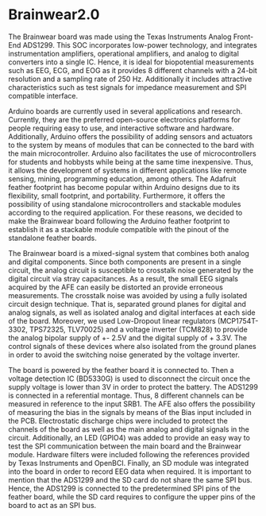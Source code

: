 # Brainwear2.0

The Brainwear board was made using the Texas Instruments Analog Front-End ADS1299. This SOC incorporates low-power technology, and integrates instrumentation amplifiers, operational amplifiers, and analog to digital converters into a single IC. Hence, it is ideal for biopotential measurements such as EEG, ECG, and EOG as it provides 8 different channels with a 24-bit resolution and a sampling rate of 250 Hz. Additionally it includes attractive characteristics such as test signals for impedance measurement and SPI compatible interface.

Arduino boards are currently used in several applications and research. Currently, they are the preferred open-source electronics platforms for people requiring easy to use, and interactive software and hardware. Additionally, Arduino offers the possibility of adding sensors and actuators to the system by means of modules that can be connected to the bard with the main microcontroller. Arduino also facilitates the use of microcontrollers for students and hobbysts while being at the same time inexpensive. Thus, it allows the development of systems in different applications like remote sensing, mining, programming education, among others. The Adafruit feather footprint has become popular within Arduino designs due to its flexibility, small footprint, and portability. Furthermore, it offers the possibility of using standalone microcontrollers and stackable modules according to the required application. For these reasons, we decided to make the Brainwear board  following the Arduino feather footprint to establish it as a stackable module compatible with the pinout of the standalone feather boards. 

The Brainwear board is a mixed-signal system that combines both analog and digital components. Since both components are present in a single circuit, the analog circuit is susceptible to crosstalk noise generated by the digital circuit via stray capacitances. As a result, the small EEG signals acquired by the AFE can easily be distorted an provide erroneous measurements. The crosstalk noise was avoided by using a fully isolated circuit design technique. That is, separated ground planes for digital and analog signals, as well as isolated analog and digital interfaces at each side of the board. Moreover, we used Low-Dropout linear regulators (MCP1754T-3302, TPS72325, TLV70025) and a voltage inverter (TCM828) to provide the analog bipolar supply of +- 2.5V and the digital supply of + 3.3V. The control signals of these devices where also isolated from the ground planes in order to avoid the switching noise generated by the voltage inverter.  

The board is powered by the feather board it is connected to. Then a voltage detection IC (BD5330G) is used to disconnect the circuit once the supply voltage is lower than 3V in order to protect the battery. The ADS1299 is connected in a referential montage. Thus, 8 different channels can be measured in reference to the input SRB1. The AFE also offers the possibility of measuring the bias in the signals by means of the Bias input included in the PCB. Electrostatic discharge chips were included to protect the channels of the board as well as the main analog and digital signals in the circuit. Additionally, an LED (GPIO4) was added to provide an easy way to test the SPI communication between the main board and the Brainwear module. Hardware filters were included following the references provided by Texas Instruments and OpenBCI. Finally, an SD module was integrated into the board in order to record EEG data when required. It is important to mention that the ADS1299 and the SD card do not share the same SPI bus. Hence, the ADS1299 is connected to the predetermined SPI pins of the feather board, while the SD card requires to configure the upper pins of the board to act as an SPI bus.
